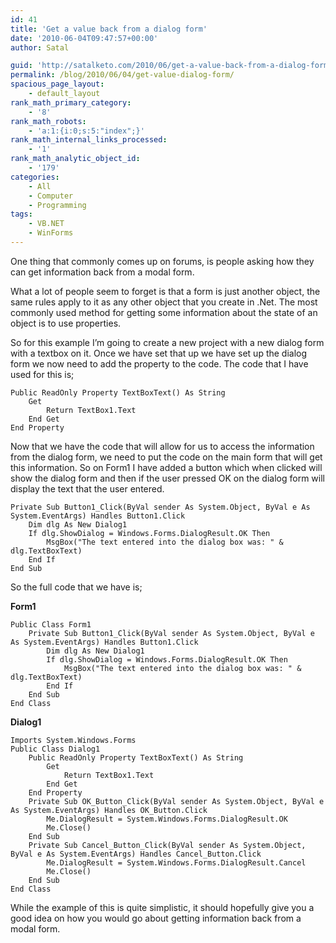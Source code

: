 ```yaml
---
id: 41
title: 'Get a value back from a dialog form'
date: '2010-06-04T09:47:57+00:00'
author: Satal

guid: 'http://satalketo.com/2010/06/get-a-value-back-from-a-dialog-form/'
permalink: /blog/2010/06/04/get-value-dialog-form/
spacious_page_layout:
    - default_layout
rank_math_primary_category:
    - '8'
rank_math_robots:
    - 'a:1:{i:0;s:5:"index";}'
rank_math_internal_links_processed:
    - '1'
rank_math_analytic_object_id:
    - '179'
categories:
    - All
    - Computer
    - Programming
tags:
    - VB.NET
    - WinForms
---
```


One thing that commonly comes up on forums, is people asking how they can get information back from a modal form.

What a lot of people seem to forget is that a form is just another object, the same rules apply to it as any other object that you create in .Net. The most commonly used method for getting some information about the state of an object is to use properties.

So for this example I’m going to create a new project with a new dialog form with a textbox on it. Once we have set that up we have set up the dialog form we now need to add the property to the code. The code that I have used for this is;

```vbnet
Public ReadOnly Property TextBoxText() As String
    Get
        Return TextBox1.Text
    End Get
End Property
```

Now that we have the code that will allow for us to access the information from the dialog form, we need to put the code on the main form that will get this information. So on Form1 I have added a button which when clicked will show the dialog form and then if the user pressed OK on the dialog form will display the text that the user entered.

```vbnet
Private Sub Button1_Click(ByVal sender As System.Object, ByVal e As System.EventArgs) Handles Button1.Click
    Dim dlg As New Dialog1
    If dlg.ShowDialog = Windows.Forms.DialogResult.OK Then
        MsgBox("The text entered into the dialog box was: " & dlg.TextBoxText)
    End If
End Sub
```

So the full code that we have is;

**Form1**

```vbnet
Public Class Form1
    Private Sub Button1_Click(ByVal sender As System.Object, ByVal e As System.EventArgs) Handles Button1.Click
        Dim dlg As New Dialog1
        If dlg.ShowDialog = Windows.Forms.DialogResult.OK Then
            MsgBox("The text entered into the dialog box was: " & dlg.TextBoxText)
        End If
    End Sub
End Class
```

**Dialog1**

```vbnet
Imports System.Windows.Forms
Public Class Dialog1
    Public ReadOnly Property TextBoxText() As String
        Get
            Return TextBox1.Text
        End Get
    End Property
    Private Sub OK_Button_Click(ByVal sender As System.Object, ByVal e As System.EventArgs) Handles OK_Button.Click
        Me.DialogResult = System.Windows.Forms.DialogResult.OK
        Me.Close()
    End Sub
    Private Sub Cancel_Button_Click(ByVal sender As System.Object, ByVal e As System.EventArgs) Handles Cancel_Button.Click
        Me.DialogResult = System.Windows.Forms.DialogResult.Cancel
        Me.Close()
    End Sub
End Class
```

While the example of this is quite simplistic, it should hopefully give you a good idea on how you would go about getting information back from a modal form.